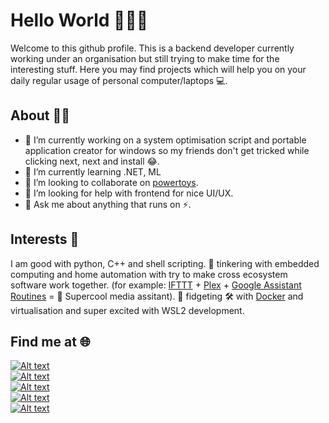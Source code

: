 # Hello World 🙋🏻‍♂️

Welcome to this github profile. This is a backend developer currently working under an organisation but still trying to make time for the interesting stuff. Here you may find projects which will help you on your daily regular usage of personal computer/laptops 💻. 

## About 👦🏻
- 🔭 I’m currently working on a system optimisation script and portable application creator for windows so my friends don't get tricked while clicking next, next and install 😂.
- 🌱 I’m currently learning .NET, ML
- 👯 I’m looking to collaborate on [powertoys](https://github.com/microsoft/PowerToys).
- 🤔 I’m looking for help with frontend for nice UI/UX.
- 💬 Ask me about anything that runs on ⚡.

## Interests 🧡 
I am good with python, C++ and shell scripting. 🧡 tinkering with embedded computing and home automation with try to make cross ecosystem software work together. (for example: [IFTTT](https://ifttt.com/) + [Plex](https://www.plex.tv/) + [Google Assistant Routines](https://assistant.google.com/) = 🤖 Supercool media assitant). 🧡 fidgeting 🛠 with [Docker](https://www.docker.com/) and virtualisation and super excited with WSL2 development.


## Find me at 🌐
[1]: https://img.shields.io/badge/-abhishekbhakat-green?logo=linkedin&labelColor=black
[2]: https://img.shields.io/badge/-%40abh15hek__av1-green?logo=twitter&labelColor=black
[3]: https://img.shields.io/badge/-abhishekbhakat-green?logo=dev.to&labelColor=black
[4]: https://img.shields.io/badge/-abhishekavi-green?logo=facebook&labelColor=black
[5]: https://img.shields.io/badge/-mailto%3Aabhishek%20bhakat-green?logo=Microsoft-Outlook&labelColor=black

[![Alt text][1]](https://www.linkedin.com/in/abhishekbhakat)<br>
[![Alt text][2]](https://twitter.com/abh15hek_av1)<br>
[![Alt text][3]](https://dev.to/abhishekbhakat)<br>
[![Alt text][4]](https://www.facebook.com/abhishekavi)<br>
[![Alt text][5]](mailto:abhishek.bhakat@hotmail.com)
